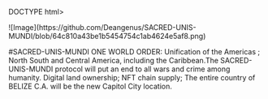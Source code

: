 DOCTYPE html>
<head>
  <body>
![Image](https://github.com/Deangenus/SACRED-UNIS-MUNDI/blob/64c810a43be1b5454754c1ab4624e5af8.png)

#SACRED-UNIS-MUNDI
ONE WORLD ORDER: Unification of the Americas ; North South and Central America, including the Caribbean.The SACRED-UNIS-MUNDI protocol will put an end to all wars and crime among humanity. Digital land ownership; NFT chain supply; The entire country of BELIZE C.A. will be the new Capitol City location.
